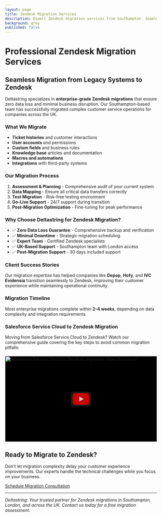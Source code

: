 ```yaml
---
layout: page
title: Zendesk Migration Services
description: Expert Zendesk migration services from Southampton. Seamless transition from legacy systems to Zendesk with zero data loss and minimal downtime.
background: grey
published: false
---
```


# Professional Zendesk Migration Services

## Seamless Migration from Legacy Systems to Zendesk

Deltastring specializes in **enterprise-grade Zendesk migrations** that ensure zero data loss and minimal business disruption. Our Southampton-based team has successfully migrated complex customer service operations for companies across the UK.

### What We Migrate

- **Ticket histories** and customer interactions
- **User accounts** and permissions
- **Custom fields** and business rules
- **Knowledge base** articles and documentation
- **Macros and automations**
- **Integrations** with third-party systems

### Our Migration Process

1. **Assessment & Planning** - Comprehensive audit of your current system
2. **Data Mapping** - Ensure all critical data transfers correctly
3. **Test Migration** - Risk-free testing environment
4. **Go-Live Support** - 24/7 support during transition
5. **Post-Migration Optimization** - Fine-tuning for peak performance

### Why Choose Deltastring for Zendesk Migration?

- ✅ **Zero Data Loss Guarantee** - Comprehensive backup and verification
- ✅ **Minimal Downtime** - Strategic migration scheduling
- ✅ **Expert Team** - Certified Zendesk specialists
- ✅ **UK-Based Support** - Southampton team with London access
- ✅ **Post-Migration Support** - 30 days included support

### Client Success Stories

Our migration expertise has helped companies like **Depop**, **Hofy**, and **IVC Evidensia** transition seamlessly to Zendesk, improving their customer experience while maintaining operational continuity.

### Migration Timeline

Most enterprise migrations complete within **2-4 weeks**, depending on data complexity and integration requirements.

### Salesforce Service Cloud to Zendesk Migration

Moving from Salesforce Service Cloud to Zendesk? Watch our comprehensive guide covering the key steps to avoid common migration pitfalls:

<div class="youtube-facade" style="position: relative; overflow: hidden; width: 100%; aspect-ratio: 16/9; background-color: #000; cursor: pointer; max-width: 560px; margin: 20px auto;" data-video-id="ETlLIyQ42iY">
  <img src="https://img.youtube.com/vi/ETlLIyQ42iY/maxresdefault.jpg" 
       alt="Salesforce Service Cloud to Zendesk migration video thumbnail" 
       style="width: 100%; height: 100%; object-fit: cover;"
       loading="lazy">
  <button class="youtube-play-button" style="position: absolute; top: 50%; left: 50%; transform: translate(-50%, -50%); width: 68px; height: 48px; background-color: #212121; opacity: 0.8; border-radius: 14%; border: none; cursor: pointer;" aria-label="Play video">
    <svg height="100%" version="1.1" viewBox="0 0 68 48" width="100%">
      <path class="ytp-large-play-button-bg" d="M66.52,7.74c-0.78-2.93-2.49-5.41-5.42-6.19C55.79,.13,34,0,34,0S12.21,.13,6.9,1.55 C3.97,2.33,2.27,4.81,1.48,7.74C0.06,13.05,0,24,0,24s0.06,10.95,1.48,16.26c0.78,2.93,2.49,5.41,5.42,6.19 C12.21,47.87,34,48,34,48s21.79-0.13,27.1-1.55c2.93-0.78,4.64-3.26,5.42-6.19C67.94,34.95,68,24,68,24S67.94,13.05,66.52,7.74z" fill="#f00"></path>
      <path d="M 45,24 27,14 27,34" fill="#fff"></path>
    </svg>
  </button>
</div>

<script src="/assets/js/youtube-facade.js"></script>

## Ready to Migrate to Zendesk?

Don't let migration complexity delay your customer experience improvements. Our experts handle the technical challenges while you focus on your business.

<a class="btn btn-primary btn-xl text-uppercase" href="https://calendar.google.com/calendar/u/0/appointments/schedules/AcZssZ2vJhNy3gMyKSTnIHj3xdsAONXezmHe6_8av4SPLlfGW-znFeNqORBTDvGbfbUK4Y5Iyb44DWLf">Schedule Migration Consultation</a>

---

*Deltastring: Your trusted partner for Zendesk migrations in Southampton, London, and across the UK. Contact us today for a free migration assessment.*